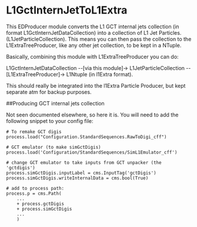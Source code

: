 # L1GctInternJetToL1Extra

This EDProducer module converts the L1 GCT internal jets collection (in format L1GctInternJetDataCollection) into a collection of L1 Jet Particles. (L1JetParticleCollection). This means you can then pass the collection to the L1ExtraTreeProducer, like any other jet collection, to be kept in a NTuple.

Basically, combining this module with L1ExtraTreeProducer you can do:

L1GctInternJetDataCollection --[via this module]-> L1JetParticleCollection --[L1ExtraTreeProducer]-> L1Ntuple (in l1Extra format).

This should really be integrated into the l1Extra Particle Producer, but kept separate atm for backup purposes. 

##Producing GCT internal jets collection

Not seen documented elsewhere, so here it is. You will need to add the following snippet to your config file:
```
# To remake GCT digis
process.load("Configuration.StandardSequences.RawToDigi_cff")

# GCT emulator (to make simGctDigis)
process.load('Configuration/StandardSequences/SimL1Emulator_cff')

# change GCT emulator to take inputs from GCT unpacker (the 'gctdigis')
process.simGctDigis.inputLabel = cms.InputTag('gctDigis')
process.simGctDigis.writeInternalData = cms.bool(True)

# add to process path:
process.p = cms.Path(
    ...
    + process.gctDigis
    + process.simGctDigis
    ...
    )
``` 
